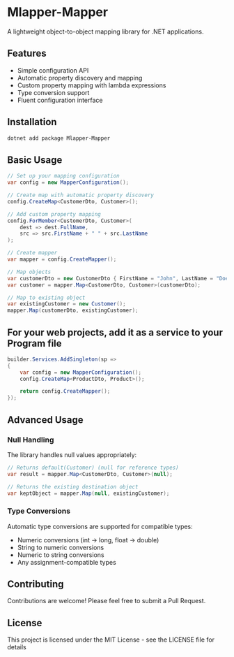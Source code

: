 # Mlapper-Mapper

A lightweight object-to-object mapping library for .NET applications.

## Features

- Simple configuration API
- Automatic property discovery and mapping
- Custom property mapping with lambda expressions
- Type conversion support
- Fluent configuration interface

## Installation

```bash
dotnet add package Mlapper-Mapper
```

## Basic Usage

```csharp
// Set up your mapping configuration
var config = new MapperConfiguration();

// Create map with automatic property discovery
config.CreateMap<CustomerDto, Customer>();

// Add custom property mapping
config.ForMember<CustomerDto, Customer>(
    dest => dest.FullName,
    src => src.FirstName + " " + src.LastName
);

// Create mapper
var mapper = config.CreateMapper();

// Map objects
var customerDto = new CustomerDto { FirstName = "John", LastName = "Doe", Age = 30 };
var customer = mapper.Map<CustomerDto, Customer>(customerDto);

// Map to existing object
var existingCustomer = new Customer();
mapper.Map(customerDto, existingCustomer);
```

## For your web projects, add it as a service to your Program file
```csharp
builder.Services.AddSingleton(sp =>
{
    var config = new MapperConfiguration();
    config.CreateMap<ProductDto, Product>();

    return config.CreateMapper();
});
```

## Advanced Usage

### Null Handling

The library handles null values appropriately:

```csharp
// Returns default(Customer) (null for reference types)
var result = mapper.Map<CustomerDto, Customer>(null);

// Returns the existing destination object
var keptObject = mapper.Map(null, existingCustomer);
```

### Type Conversions

Automatic type conversions are supported for compatible types:

- Numeric conversions (int → long, float → double)
- String to numeric conversions
- Numeric to string conversions
- Any assignment-compatible types

## Contributing

Contributions are welcome! Please feel free to submit a Pull Request.

## License

This project is licensed under the MIT License - see the LICENSE file for details
